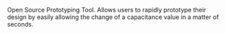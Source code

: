 Open Source Prototyping Tool. Allows users to rapidly prototype their design by easily allowing the change of a capacitance value in a matter of seconds.